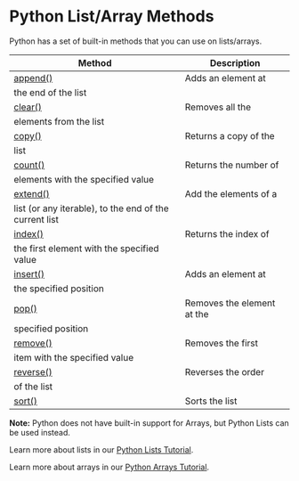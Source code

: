 
Python List/Array Methods
=========================


Python has a set of built-in methods that you can use on lists/arrays.




| Method | Description |
| --- | --- |
| [append()](ref_list_append.asp) | Adds an element at 
 the end of the list |
| [clear()](ref_list_clear.asp) | Removes all the 
 elements from the list |
| [copy()](ref_list_copy.asp) | Returns a copy of the 
 list |
| [count()](ref_list_count.asp) | Returns the number of 
 elements with the specified value |
| [extend()](ref_list_extend.asp) | Add the elements of a 
 list (or any iterable), to the end of the current list |
| [index()](ref_list_index.asp) | Returns the index of 
 the first element with the specified value |
| [insert()](ref_list_insert.asp) | Adds an element at 
 the specified position |
| [pop()](ref_list_pop.asp) | Removes the element at the 
 specified position |
| [remove()](ref_list_remove.asp) | Removes the first 
 item with the specified value |
| [reverse()](ref_list_reverse.asp) | Reverses the order 
 of the list |
| [sort()](ref_list_sort.asp) | Sorts the list |



**Note:** Python does not have built-in support for Arrays, 
 but Python Lists can be used instead.



Learn more about lists in our [Python Lists Tutorial](python_lists.asp).


Learn more about arrays in our [Python Arrays Tutorial](python_arrays.asp).


